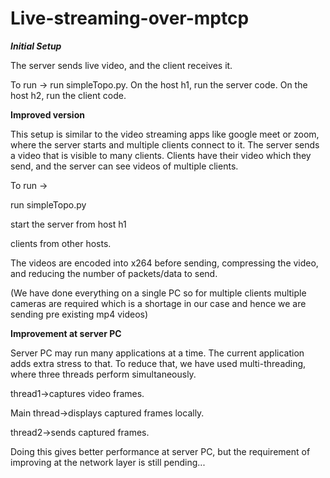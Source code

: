 # Live-streaming-over-mptcp
 
***Initial Setup***
 
The server sends live video, and the client receives it.

To run -> 
run simpleTopo.py. 
On the host h1, run the server code. 
On the host h2, run the client code.

 
**Improved version**
 
This setup is similar to the video streaming apps like google meet or zoom, where the server starts and multiple clients connect to it. The server sends a video that is visible to many clients. Clients have their video which they send, and the server can see videos of multiple clients.
 
To run -> 

run simpleTopo.py

start the server from host h1

clients from other hosts.

 
The videos are encoded into x264 before sending, compressing the video, and reducing the number of packets/data to send.

(We have done everything on a single PC so for multiple clients multiple cameras are required which is a shortage in our case and hence we are sending pre existing mp4 videos)
 
**Improvement at server PC**
 
Server PC may run many applications at a time. The current application adds extra stress to that. To reduce that, we have used multi-threading, where three threads perform simultaneously.
 
thread1->captures video frames.
 
Main thread->displays captured frames locally.
 
thread2->sends captured frames.
 
Doing this gives better performance at server PC, but the requirement of improving at the network layer is still pending...
